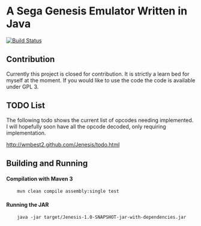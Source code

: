 A Sega Genesis Emulator Written in Java
======

[![Build Status](https://secure.travis-ci.org/wmbest2/Jenesis.png?branch=master)](http://travis-ci.org/wmbest2/Jenesis)


## Contribution

Currently this project is closed for contribution.  It is strictly a learn bed for myself at the moment.  If you would like to use the code the code is available under GPL 3.

## TODO List

The following todo shows the current list of opcodes needing implemented.  I will hopefully soon have all the opcode decoded, only requiring implementation.

http://wmbest2.github.com/Jenesis/todo.html

## Building and Running

#### Compilation with Maven 3

        mvn clean compile assembly:single test

#### Running the JAR

        java -jar target/Jenesis-1.0-SNAPSHOT-jar-with-dependencies.jar
